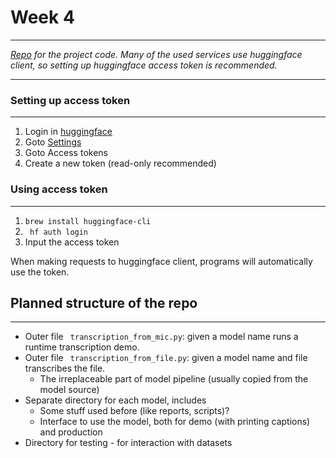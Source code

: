 # Week 4
----
*[Repo](https://github.com/DakPro/low_power_speech_recognition) for the project code.
Many of the used services use huggingface client, so setting up huggingface access token is recommended.*

----

### Setting up access token
----
1. Login in [huggingface](https://huggingface.co)
2. Goto [Settings](https://huggingface.co/settings/profile)
3. Goto Access tokens
4. Create a new token (read-only recommended)


### Using access token
----
1. <code>brew install huggingface-cli</code>
2. <code> hf auth login </code>
3. Input the access token

When making requests to huggingface client, programs will automatically use the token.



## Planned structure of the repo
----
* Outer file <code> transcription_from_mic.py</code>: given a model name runs
a runtime transcription demo.
* Outer file <code> transcription_from_file.py</code>: given a model name and file
transcribes the file.
    * The irreplaceable part of model pipeline (usually copied from the model source)
* Separate directory for each model, includes
    * Some stuff used before (like reports, scripts)?
    * Interface to use the model, both for demo (with printing captions) and production
* Directory for testing - for interaction with datasets
